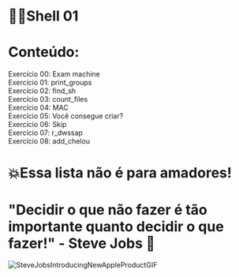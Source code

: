 # 👩‍💻Shell 01

# Conteúdo:
Exercício 00: Exam machine <br>
Exercício 01: print_groups <br>
Exercício 02: find_sh <br>
Exercício 03: count_files <br>
Exercício 04: MAC <br>
Exercício 05: Você consegue criar? <br>
Exercício 06: Skip <br>
Exercício 07: r_dwssap <br>
Exercício 08: add_chelou <br>

# 💥Essa lista não é para amadores! 
# "Decidir o que não fazer é tão importante quanto decidir o que fazer!" - Steve Jobs 🖖

![SteveJobsIntroducingNewAppleProductGIF](https://user-images.githubusercontent.com/95503135/166744714-08b8874a-742f-484e-a4b9-c38a6f7d1d1a.gif)
